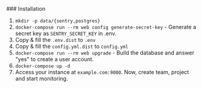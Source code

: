 ### Installation

1. `mkdir -p data/{sentry,postgres}`
2. `docker-compose run --rm web config generate-secret-key` - Generate a secret key as `SENTRY_SECRET_KEY` in .env.
3. Copy & fill the `.env.dist` to `.env`
4. Copy & fill the `config.yml.dist` to `config.yml`
3. `docker-compose run --rm web upgrade` - Build the database and answer "yes" to create a user account.
4. `docker-compose up -d`
5. Access your instance at `example.com:9000`. Now, create team, project and start monitoring.
